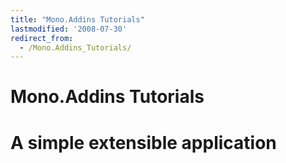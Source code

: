 ```yaml
---
title: "Mono.Addins Tutorials"
lastmodified: '2008-07-30'
redirect_from:
  - /Mono.Addins_Tutorials/
---
```


Mono.Addins Tutorials
=====================

A simple extensible application
===============================

